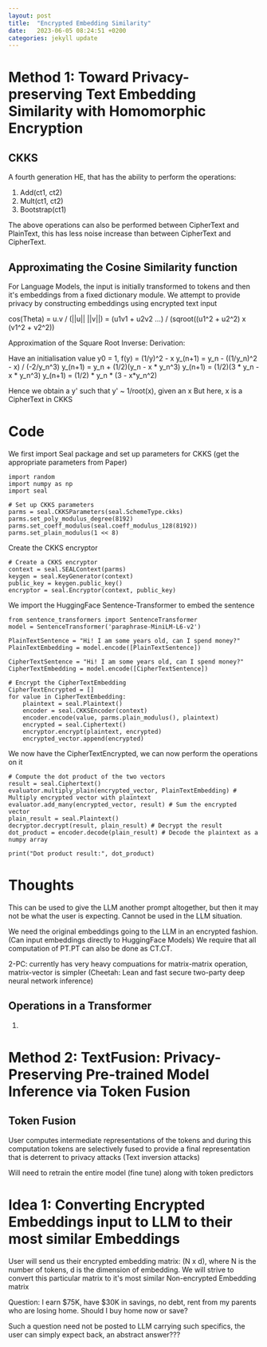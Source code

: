 ```yaml
---
layout: post
title:  "Encrypted Embedding Similarity"
date:   2023-06-05 08:24:51 +0200
categories: jekyll update
---
```



# Method 1: Toward Privacy-preserving Text Embedding Similarity with Homomorphic Encryption
## CKKS

A fourth generation HE, that has the ability to perform the operations:

1. Add(ct1, ct2)
2. Mult(ct1, ct2)
3. Bootstrap(ct1)

The above operations can also be performed between CipherText and PlainText, this has 
less noise increase than between CipherText and CipherText.

## Approximating the Cosine Similarity function

For Language Models, the input is initially transformed to tokens and then it's embeddings from a 
fixed dictionary module. We attempt to provide privacy by constructing embeddings using encrypted text input

cos(Theta) = u.v / (||u|| ||v||)
           = (u1v1 + u2v2 ...) / (sqroot((u1^2 + u2^2) x (v1^2 + v2^2))


Approximation of the Square Root Inverse:
Derivation: 

Have an initialisation value y0 = 1, f(y) = (1/y)^2 - x
y_(n+1) = y_n - ((1/y_n)^2 - x) / (-2/y_n^3)
y_(n+1) = y_n + (1/2)(y_n - x * y_n^3)
y_(n+1) = (1/2)(3 * y_n - x * y_n^3)
y_(n+1) = (1/2) * y_n * (3 - x*y_n^2)

Hence we obtain a y' such that y' ~ 1/root(x), given an x
But here, x is a CipherText in CKKS

# Code 

We first import Seal package and set up parameters for CKKS (get the appropriate parameters from Paper)

```
import random
import numpy as np
import seal

# Set up CKKS parameters
parms = seal.CKKSParameters(seal.SchemeType.ckks)
parms.set_poly_modulus_degree(8192)
parms.set_coeff_modulus(seal.coeff_modulus_128(8192))
parms.set_plain_modulus(1 << 8)

```

Create the CKKS encryptor

```
# Create a CKKS encryptor
context = seal.SEALContext(parms)
keygen = seal.KeyGenerator(context)
public_key = keygen.public_key()
encryptor = seal.Encryptor(context, public_key)

```

We import the HuggingFace Sentence-Transformer to embed the sentence

```
from sentence_transformers import SentenceTransformer
model = SentenceTransformer('paraphrase-MiniLM-L6-v2')

PlainTextSentence = "Hi! I am some years old, can I spend money?"
PlainTextEmbedding = model.encode([PlainTextSentence])

CipherTextSentence = "Hi! I am some years old, can I spend money?"
CipherTextEmbedding = model.encode([CipherTextSentence])

# Encrypt the CipherTextEmbedding
CipherTextEncrypted = []
for value in CipherTextEmbedding:
    plaintext = seal.Plaintext()
    encoder = seal.CKKSEncoder(context)
    encoder.encode(value, parms.plain_modulus(), plaintext)
    encrypted = seal.Ciphertext()
    encryptor.encrypt(plaintext, encrypted)
    encrypted_vector.append(encrypted)

```

We now have the CipherTextEncrypted, we can now perform the operations on it

```
# Compute the dot product of the two vectors
result = seal.Ciphertext()
evaluator.multiply_plain(encrypted_vector, PlainTextEmbedding) # Multiply encrypted vector with plaintext
evaluator.add_many(encrypted_vector, result) # Sum the encrypted vector
plain_result = seal.Plaintext()
decryptor.decrypt(result, plain_result) # Decrypt the result
dot_product = encoder.decode(plain_result) # Decode the plaintext as a numpy array

print("Dot product result:", dot_product)

```

# Thoughts

This can be used to give the LLM another prompt altogether, but then it may not be 
what the user is expecting. Cannot be used in the LLM situation.

We need the original embeddings going to the LLM in an encrypted fashion. (Can input embeddings directly to HuggingFace Models)
We require that all computation of PT.PT can also be done as CT.CT.

2-PC: currently has very heavy compuations for matrix-matrix operation, matrix-vector is simpler (Cheetah: Lean and fast secure two-party deep neural network inference)





## Operations in a Transformer
1.   

# Method 2: TextFusion: Privacy-Preserving Pre-trained Model Inference via Token Fusion
## Token Fusion

User computes intermediate representations of the tokens and during this computation tokens
are selectively fused to provide a final representation that is deterrent to privacy attacks (Text inversion attacks)

Will need to retrain the entire model (fine tune) along with token predictors



# Idea 1: Converting Encrypted Embeddings input to LLM to their most similar Embeddings

User will send us their encrypted embedding matrix: (N x d), where N is the number of tokens, d is the dimension of embedding.
We will strive to convert this particular matrix to it's most similar Non-encrypted Embedding matrix

Question: I earn $75K, have $30K in savings, no debt, rent from my parents who are losing home. Should I buy home now or save?

Such a question need not be posted to LLM carrying such specifics, the user can simply expect back, an abstract answer???
